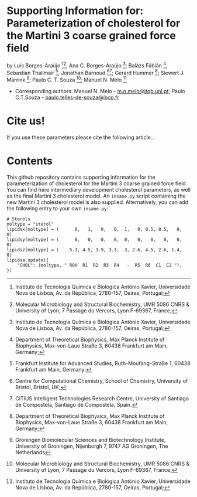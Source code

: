 # Supporting Information for: Parameterization of cholesterol for the Martini 3 coarse grained force field

by Luís Borges-Araújo [^1][^2]; Ana C. Borges-Araújo [^1]; Balázs Fábián [^3], Sebastian Thallmair [^4], Jonathan Barnoud [^5][^6]; Gerard Hummer [^3]; Siewert J. Marrink [^7]; Paulo C. T. Souza [^2]; Manuel N. Melo [^1]

[^1]: Instituto de Tecnologia Química e Biológica António Xavier, Universidade Nova de Lisboa, Av. da República, 2780-157, Oeiras, Portugal;
[^2]: Molecular Microbiology and Structural Biochemistry, UMR 5086 CNRS & University of Lyon, 7 Passage du Vercors, Lyon F-69367, France;
[^3]: Department of Theoretical Biophysics, Max Planck Institute of Biophysics, Max-von-Laue Straße 3, 60438 Frankfurt am Main, Germany;
[^4]: Frankfurt Institute for Advanced Studies, Ruth-Moufang-Straße 1, 60438 Frankfurt am Main, Germany:
[^5]: Centre for Computational Chemistry, School of Chemistry, University of Bristol, Bristol, UK;
[^6]: CiTIUS Intelligent Technologies Research Centre, University of Santiago de Compostela, Santiago de Compostela, Spain.
[^7]: Groningen Biomolecular Sciences and Biotechnology Institute, University of Groningen, Nijenborgh 7, 9747 AG Groningen, The Netherlands

* Corresponding authors:   Manuel N. Melo - m.n.melo@itqb.unl.pt; Paulo C.T.Souza - paulo.telles-de-souza@ibcp.fr

# Cite us!
If you use these parameters please cite the following article...

# Contents
This github repository contains supporting information for the parameterization of cholesterol for the Martini 3 coarse grained force field. You can find here intermediary development cholesterol parameters, as well as the final Martini 3 cholesterol model. An `insane.py` script containing the new Martini 3 cholesterol model is also supplied. Alternatively, you can add the following entry to your own `insane.py`:
```
# Sterols
moltype = "sterol"
lipidsx[moltype] = (      0,   1,   0,   0,  1,   0, 0.5, 0.5,   0,  0)
lipidsy[moltype] = (      0,   0,   0,   0,  0,   0,   0,   0,   0,  0)
lipidsz[moltype] = (    5.3, 4.5, 3.9, 3.3,  3, 2.6, 4.5, 2.6, 1.4,  0)
lipidsa.update({
    "CHOL": (moltype, " ROH  R1  R2  R3  R4   -  R5  R6  C1  C2 "),
})
```

